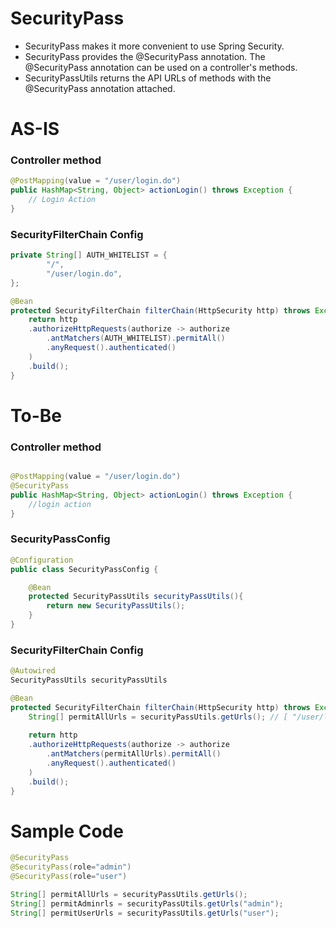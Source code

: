# SecurityPass
- SecurityPass makes it more convenient to use Spring Security.
- SecurityPass provides the @SecurityPass annotation. The @SecurityPass annotation can be used on a controller's methods.
- SecurityPassUtils returns the API URLs of methods with the @SecurityPass annotation attached.

# AS-IS

### Controller method
```java
@PostMapping(value = "/user/login.do")
public HashMap<String, Object> actionLogin() throws Exception {
    // Login Action
}
```

### SecurityFilterChain Config
```java
private String[] AUTH_WHITELIST = {
        "/",
        "/user/login.do",
};

@Bean
protected SecurityFilterChain filterChain(HttpSecurity http) throws Exception {
    return http
    .authorizeHttpRequests(authorize -> authorize
        .antMatchers(AUTH_WHITELIST).permitAll()
        .anyRequest().authenticated()
    )
    .build();
}
```

# To-Be
### Controller method
```java

@PostMapping(value = "/user/login.do")
@SecurityPass
public HashMap<String, Object> actionLogin() throws Exception {
    //login action
}

```

### SecurityPassConfig
```java
@Configuration
public class SecurityPassConfig {

    @Bean
    protected SecurityPassUtils securityPassUtils(){
        return new SecurityPassUtils();
    }
}
```
### SecurityFilterChain Config
```java
@Autowired
SecurityPassUtils securityPassUtils

@Bean
protected SecurityFilterChain filterChain(HttpSecurity http) throws Exception {
    String[] permitAllUrls = securityPassUtils.getUrls(); // [ "/user/login.do" ]
        
    return http
    .authorizeHttpRequests(authorize -> authorize
        .antMatchers(permitAllUrls).permitAll()
        .anyRequest().authenticated()
    )
    .build();
}
```


# Sample Code
```java
@SecurityPass
@SecurityPass(role="admin")
@SecurityPass(role="user")
```
```java
String[] permitAllUrls = securityPassUtils.getUrls();
String[] permitAdminrls = securityPassUtils.getUrls("admin");
String[] permitUserUrls = securityPassUtils.getUrls("user");
```